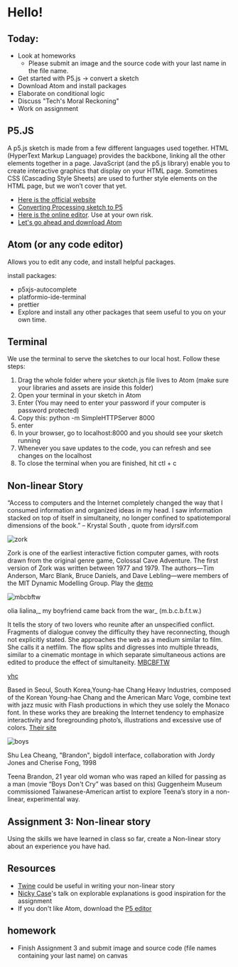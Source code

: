 # Hello!
## Today:
- Look at homeworks
  - Please submit an image and the source code with your last name in the file name.
- Get started with P5.js -> convert a sketch
- Download Atom and install packages
- Elaborate on conditional logic
- Discuss "Tech's Moral Reckoning"
- Work on assignment

## P5.JS

A p5.js sketch is made from a few different languages used together. HTML (HyperText Markup Language) provides the backbone, linking all the other elements together in a page. JavaScript (and the p5.js library) enable you to create interactive graphics that display on your HTML page. Sometimes CSS (Cascading Style Sheets) are used to further style elements on the HTML page, but we won’t cover that yet.
- [Here is the official website](https://p5js.org/)
- [Converting Processing sketch to P5](https://github.com/processing/p5.js/wiki/Processing-transition)
- [Here is the online editor](http://alpha.editor.p5js.org/). Use at your own risk.
- [Let's go ahead and download Atom](https://atom.io/)

## Atom (or any code editor)
Allows you to edit any code, and install helpful packages.

install packages:
- p5xjs-autocomplete
- platformio-ide-terminal
- prettier
- Explore and install any other packages that seem useful to you on your own time.

## Terminal
We use the terminal to serve the sketches to our local host. Follow these steps:
1. Drag the whole folder where your sketch.js file lives to Atom (make sure your libraries and assets are inside this folder)
2. Open your terminal in your sketch in Atom
3. Enter (You may need to enter your password if your computer is password protected)
4. Copy this: python -m SimpleHTTPServer 8000
5. enter
6. In your browser, go to localhost:8000 and you should see your sketch running
7. Whenever you save updates to the code, you can refresh and see changes on the localhost
8. To close the terminal when you are finished, hit ctl + c

## Non-linear Story

“Access to computers and the Internet completely changed the way that I consumed information and organized ideas in my head. I saw information stacked on top of itself in simultaneity, no longer confined to spatiotemporal dimensions of the book.”  – Krystal South , quote from idyrslf.com

![zork](http://amandaagricola.com/2017/IA2/wp-content/uploads/2017/04/Screen-Shot-2017-04-05-at-4.24.44-PM.png)

Zork is one of the earliest interactive fiction computer games, with roots drawn from the original genre game, Colossal Cave Adventure. The first version of Zork was written between 1977 and 1979. The authors—Tim Anderson, Marc Blank, Bruce Daniels, and Dave Lebling—were members of the MIT Dynamic Modelling Group.
Play the [demo](http://www.web-adventures.org/cgi-bin/webfrotz?s=ZorkDungeon&n=1709)

![mbcbftw](http://amandaagricola.com/2017/IA2/wp-content/uploads/2017/04/Screen-Shot-2017-04-05-at-7.16.30-PM.png)

olia lialina,_ my boyfriend came back from the war_ (m.b.c.b.f.t.w.)

It tells the story of two lovers who reunite after an unspecified conflict. Fragments of dialogue convey the difficulty they have reconnecting, though not explicitly stated. She approaches the web as a medium similar to film. She calls it a netfilm. The flow splits and digresses into multiple threads, similar to a cinematic montage in which separate simultaneous actions are edited to produce the effect of simultaneity.
[MBCBFTW](http://www.teleportacia.org/war/wara.htm)

[yhc](http://amandaagricola.com/2017/IA2/wp-content/uploads/2017/04/young-hae_chang_heavy_industries__warning_reading_this_may_or_may_not_change_your_life.jpeg)

Based in Seoul, South Korea,Young-hae Chang Heavy Industries, composed of the Korean Young-hae Chang and the American Marc Voge, combine text with jazz music with Flash productions in which they use solely the Monaco font. In these works they are breaking the Internet tendency to emphasize interactivity and foregrounding photo’s, illustrations and excessive use of colors.
[Their site](http://www.yhchang.com/)

![boys](http://amandaagricola.com/2017/IA2/wp-content/uploads/2017/04/Big-doll.jpg)

Shu Lea Cheang, "Brandon", bigdoll interface,
 collaboration with Jordy Jones and Cherise Fong, 1998

 Teena Brandon, 21 year old woman who was raped an killed for passing as a man  (movie “Boys Don't Cry” was based on this)
Guggenheim Museum commissioned Taiwanese-American artist to explore Teena’s story in a non-linear, experimental way.

 ## Assignment 3: Non-linear story
 Using the skills we have learned in class so far, create a Non-linear story about an experience you have had.

 ## Resources
 - [Twine](https://twinery.org/) could be useful in writing your non-linear story
 - [Nicky Case](https://www.youtube.com/watch?v=Zl9m0AQInBk)'s talk on explorable explanations is good inspiration for the assignment
 - If you don't like Atom, download the [P5 editor](https://github.com/processing/p5.js-editor/releases)

## homework
- Finish Assignment 3 and submit image and source code (file names containing your last name) on canvas
